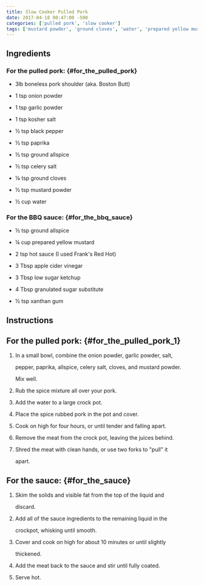 ```yaml
---
title: Slow Cooker Pulled Pork
date: 2017-04-18 00:47:00 -500
categories: ['pulled pork', 'slow cooker']
tags: ['mustard powder', 'ground cloves', 'water', 'prepared yellow mustard', 'kosher salt', 'celery salt', 'black pepper', 'onion powder', 'apple cider vinegar', 'low sugar ketchup', 'garlic powder', 'granulated sugar substitute', 'ground allspice', 'xanthan gum', 'boneless pork shoulder', 'hot sauce', 'paprika']
---
```


## Ingredients

### For the pulled pork: {#for_the_pulled_pork}

-   3lb boneless pork shoulder (aka. Boston Butt)
-   1 tsp onion powder
-   1 tsp garlic powder
-   1 tsp kosher salt
-   ½ tsp black pepper
-   ½ tsp paprika
-   ½ tsp ground allspice
-   ½ tsp celery salt
-   ⅛ tsp ground cloves
-   ½ tsp mustard powder
-   ½ cup water

### For the BBQ sauce: {#for_the_bbq_sauce}

-   ½ tsp ground allspice
-   ¼ cup prepared yellow mustard
-   2 tsp hot sauce (I used Frank\'s Red Hot)
-   3 Tbsp apple cider vinegar
-   3 Tbsp low sugar ketchup
-   4 Tbsp granulated sugar substitute
-   ½ tsp xanthan gum

## Instructions

## For the pulled pork: {#for_the_pulled_pork_1}

1.  In a small bowl, combine the onion powder, garlic powder, salt,
    pepper, paprika, allspice, celery salt, cloves, and mustard powder.
    Mix well.
2.  Rub the spice mixture all over your pork.
3.  Add the water to a large crock pot.
4.  Place the spice rubbed pork in the pot and cover.
5.  Cook on high for four hours, or until tender and falling apart.
6.  Remove the meat from the crock pot, leaving the juices behind.
7.  Shred the meat with clean hands, or use two forks to \"pull\" it
    apart.

## For the sauce: {#for_the_sauce}

1.  Skim the solids and visible fat from the top of the liquid and
    discard.
2.  Add all of the sauce ingredients to the remaining liquid in the
    crockpot, whisking until smooth.
3.  Cover and cook on high for about 10 minutes or until slightly
    thickened.
4.  Add the meat back to the sauce and stir until fully coated.
5.  Serve hot.
